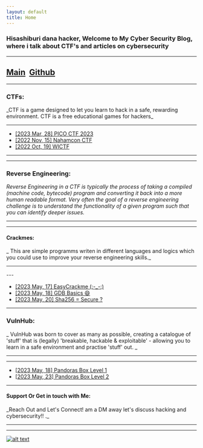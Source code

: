 ```yaml
---
layout: default
title: Home
---
```

### Hisashiburi dana hacker, Welcome to My Cyber Security Blog, where i talk about CTF's and articles on cybersecurity

---

<h2 class="mume-header" id="mainindexhtml-nbspnbsp-contactcontacthtml">   <a href="./index.html">Main</a>   <a href="https://github.com/Cyberguru1">Github</a>  </h2>

---

<h3 class="mume-header" id="ctf">CTFs:</h3>
_CTF is a game designed to let you learn to hack in a safe, rewarding environment. CTF is a free educational games for hackers_
<hr>

- [ [2023 Mar, 28]  PICO CTF 2023  ](https://Cyberguru1.github.io/posts/CTF/pico_CTF_2023.html)
- [ [2022 Nov, 15]  Nahamcon CTF  ](https://Cyberguru1.github.io/posts/CTF/Nahamcon-EU_2022.html)
- [ [2022 Oct, 19]  WICTF  ](https://Cyberguru1.github.io/posts/CTF/WICTF.html)

---

---

<h3 class="mume-header" id="reveng">Reverse Engineering:</h3>

_Reverse Engineering in a CTF is typically the process of taking a compiled (machine code, bytecode) program and converting it back into a more human readable format. Very often the goal of a reverse engineering challenge is to understand the functionality of a given program such that you can identify deeper issues._

<hr>
<hr>

<h4 class="mume-header" id="reveng">Crackmes:</h4>

_ This are simple programms writen in different languages and logics which you could use to improve your reverse engineering skills._

<hr>
---

- [ [2023 May, 17] EasyCrackme (:-_-:) ](https://Cyberguru1.github.io/posts/crackme/EasyCrackMe.html)
- [ [2023 May, 18] GDB Basics 😄](https://Cyberguru1.github.io/posts/crackme/GDBBasics.html)
- [ [2023 May, 20] Sha256 = Secure ?](https://Cyberguru1.github.io/posts/crackme/Sha256.html)

---

<h3 class="mume-header" id="vulnhub">VulnHub:</h3>
_ VulnHub was born to cover as many as possible, creating a catalogue of 'stuff' that is (legally) 'breakable, hackable & exploitable' - allowing you to learn in a safe environment and practise 'stuff' out. _
<hr>
<hr>

- [ [2023 May, 18] Pandoras Box Level 1](https://Cyberguru1.github.io/posts/VulnHub/pandoras_box.html)
- [ [2023 May, 23] Pandoras Box Level 2](https://Cyberguru1.github.io/posts/VulnHub/pandoras_box_v2.html)

---

<h4 class="mume-header" id="contact">Support Or Get in touch with Me:</h4>
_Reach Out and Let's Connect! am a DM away let's discuss hacking and cybersecurity!! ._
<hr>
<hr>

<!-- display the social media buttons in your README -->

[![alt text][1.1]][1]

<!-- icons with padding -->

<!-- links to your social media accounts -->

<!-- update these accordingly -->

[1.1]: http://i.imgur.com/tXSoThF.png
[2.1]: http://i.imgur.com/P3YfQoD.png
[3.1]: http://i.imgur.com/yCsTjba.png
[4.1]: http://i.imgur.com/YckIOms.png
[5.1]: http://i.imgur.com/1AGmwO3.png
[6.1]: http://i.imgur.com/0o48UoR.png
[1]: http://www.twitter.com/Cyberguru01
